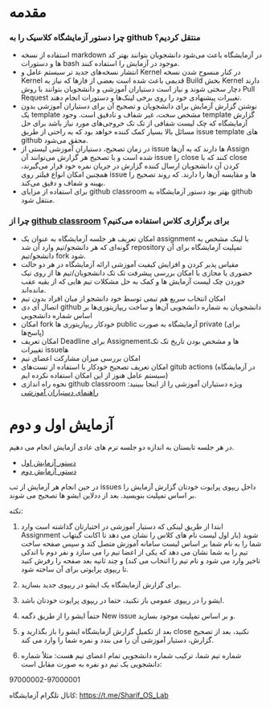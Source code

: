 

# مقدمه

### چرا دستور آزمایشگاه کلاسیک را به github منتقل کردیم؟
  * استفاده از نسخه markdown در آزمایشگاه باعث می‌شود دانشجویان بتوانند بهتر کد ها و دستورات bash موجود در آزمایش را استفاده کنند.
  * انتشار نسخه‌های جدید تر سیستم عامل و Kernel در کنار  منسوح شدن  نسخه Kernel قدیمی باعث شده است بعضی از فاز‌ها که نیاز به Build بخش Kernel دارند دچار سختی شوند و نیاز است دستیاران آموزشی و دانشجویان بتوانند با روش Pull Request تغییرات پیشنهادی خود را روی برخی لینک‌ها و دستورات انجام دهند.
  * نوشتن گزارش آزمایش برای دانشجویان و تصحیح آن برای دستیاران آموزشی بدون یک template مشخص سخت، غیر شفاف و نادقیق است. وجود template گزارش آزمایشگاه که چک لیست شفافی از تک تک خروجی‌های مورد نیاز باشد برای حل مسائل بالا بسیار کمک کننده خواهد بود که به راحتی از طریق issue template های github محقق می‌شود.
  * در زمان تصحیح، دستیاران آموزشی لیستی از issue ها دارند که به آن‌ها Assign شده است و با تصحیح هر گزارش می‌توانند آن issue را close کنند که با close کردن آن دانشجویان ارسال کننده گزارش در جریان نمره خود قرار می‌گیرند، همچنین امکان انواع فیلتر روی issue ها و مقایسه آن‌ها را دارند. که روند تصحیح را بهینه و شفاف و دقیق می‌کند.
  * برای استفاده از مزایای github classroom بهتر بود دستور آزمایشگاه به github منتقل شود.

### چرا از [github classroom](https://classroom.github.com/) برای برگزاری کلاس استفاده می‌کنیم؟
  * امکان تعریف هر جلسه آزمایشگاه به عنوان یک assignment با لینک مشخص به گونه‌ای که هر دانشجو/تیم وارد آن شد repository تمپلیت آزمایشگاه برای آن دانشجو/تیم fork شود.
  * مقیاس پذیر کردن و افزایش کیفیت آموزشی ارائه آزمایشگاه در هر دو حالت حضوری یا مجازی با امکان بررسی پیشرفت تک تک دانشجویان/تیم ها از روی تیک خوردن چک لیست آزمایش ها و کمک به حل مشکلات تیم هایی که از بقیه عقب مانده‌اند.
  * امکان انتخاب سریع هم تیمی توسط خود دانشجو از میان افراد بدون تیم 
  * اتصال آی دی github دانشجویان به شماره دانشجویی آن‌ها و ساخت ریپازیتوری‌ها بر اساس شماره دانشجویی 
  * امکان fork خودکار ریپازیتوری ها public آزمایشگاه به صورت private (برای پاسخ‌ها)
  * امکان تعریف Deadline برای Assignementها و مشخص بودن تاریخ تک تک تغییرات issue‌ها
  * امکان بررسی میزان مشارکت اعضای تیم
  * امکان تعریف تصحیح خودکار با استفاده از تست‌های gitub actions (در آزمایشگاه سیستم عامل هنوز از این امکان استفاده نکرده ایم)
* نحوه راه اندازی github classroom ویژه دستیاران آموزشی را از اینجا ببینید: [راهنمای دستیاران آموزشی](https://github.com/Sharif-OS-Lab/session-1-2/blob/main/TAs-Administration-Guide.md)


# آزمایش اول و دوم


در هر جلسه تابستان به اندازه دو جلسه ترم های عادی آزمایش انجام می دهیم.
- [دستور آزمایش اول](https://github.com/Sharif-OS-Lab/session-1-2/blob/main/session1.md)
- [دستور آزمایش دوم](https://github.com/Sharif-OS-Lab/session-1-2/blob/main/session2.md)

در حین انجام هر آزمایش از تب issues داخل ریپوی پرایوت خودتان گزارش آزمایش را بر اساس تمپلیت بنویسید. بعد از ددلاین ایشو ها تصحیح می شوند.

نکته:
1. ابتدا از طریق لینکی که دستیار آموزشی در اختیارتان گذاشته است وارد Assignment شوید (بار اول لیست نام های کلاس را نشان می دهد تا اکانت گیتهاب شما را به نام شما بر اساس لیست سامانه آموزش متصل کند و سپس صفحه ساخت تیم را به شما نشان می دهد که یکی از اعضا تیم را می سازد و نفر دوم با اندکی تاخیر وارد می شود و نام تیم را انتخاب می کند) و چند ثانیه بعد صفحه را رفرش کنید تا ریپوی پرایوتی برای آن ساخته شود.
  
1. برای گزارش آزمایشگاه یک ایشو در ریپوی جدید بسازید.
  
1. ایشو را در ریپوی عمومی باز نکنید، حتما در ریپوی پرایوت خودتان باشد.

1. حتماً ایشو را از طریق دگمه New issue و بر اساس تمپلیت موجود بسازید.
  
1. بعد از تکمیل گزارش آزمایشگاه ایشو را باز بگذارید و close نکنید، بعد از تصحیح گزارش، دستیار آموزشی آن را می بندد و نمره شما را وارد می کند.
  
1. شماره تیم شما، ترکیب شماره دانشجویی تمام اعضای تیم هست: مثلاً شماره دانشجویی یک تیم دو نفره به صورت مقابل است:
  
  97000002-97000001


کانال تلگرام آزمایشگاه: https://t.me/Sharif_OS_Lab
  

